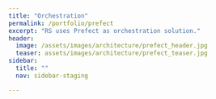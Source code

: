 ```yaml
---
title: "Orchestration"
permalink: /portfolio/prefect
excerpt: "RS uses Prefect as orchestration solution."
header:
  image: /assets/images/architecture/prefect_header.jpg
  teaser: assets/images/architecture/prefect_teaser.jpg
sidebar:
  title: ""
  nav: sidebar-staging

---
```


